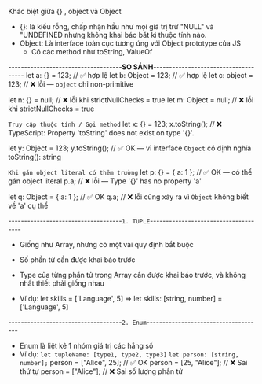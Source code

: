 Khác biệt giữa {} , object và Object
-   {}: là kiểu rỗng, chấp nhận hầu như mọi giá trị trừ "NULL" và "UNDEFINED nhưng không khai báo bất kì thuộc tính nào.
-   Object:     Là interface toàn cục tương ứng với Object prototype của JS
    +   Có các method như toString, ValueOf

------------------------------------**SO SÁNH**-------------------------------------
let a: {} = 123;       // ✅ hợp lệ
let b: Object = 123;   // ✅ hợp lệ
let c: object = 123;   // ❌ lỗi — `object` chỉ non-primitive

let n: {} = null;      // ❌ lỗi khi strictNullChecks = true
let m: Object = null;  // ❌ lỗi khi strictNullChecks = true

`Truy cập thuộc tính / Gọi method`
let x: {} = 123;
x.toString();   // ❌ TypeScript: Property 'toString' does not exist on type '{}'.

let y: Object = 123;
y.toString();   // ✅ OK — vì interface `Object` có định nghĩa toString(): string

`Khi gán object literal có thêm trường`
let p: {} = { a: 1 };      // ✅ OK — có thể gán object literal
p.a;                       // ❌ lỗi — Type '{}' has no property 'a'

let q: Object = { a: 1 };  // ✅ OK
q.a;                       // ❌ lỗi cũng xảy ra vì `Object` không biết về 'a' cụ thể


------------------------------------`1. TUPLE`-------------------------------------
-   Giống như Array, nhưng có một vài quy định bắt buộc
-   Số phần tử cần được khai báo trước
-   Type của từng phần tử trong Array cần được khai báo trước, và không nhất thiết phải giống nhau

-   Ví dụ:  let skills = ['Language', 5]
=>  let skills: [string, number] = ['Language', 5]

------------------------------------`2. Enum`-------------------------------------
-   Enum là liệt kê 1 nhóm giá trị các hẳng số
-   Ví dụ:  `let tupleName: [type1, type2, type3]`
            `let person: [string, number];`
            person = ["Alice", 25];   // ✅ OK
            person = [25, "Alice"];   // ❌ Sai thứ tự
            person = ["Alice"];       // ❌ Sai số lượng phần tử


